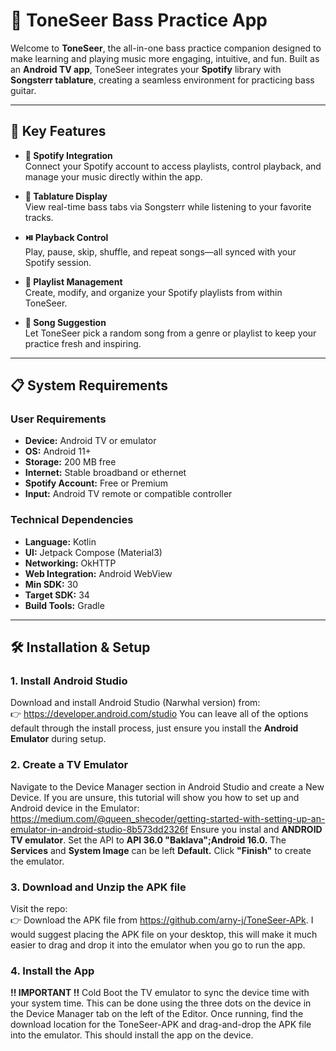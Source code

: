 # 🎸 ToneSeer Bass Practice App

Welcome to **ToneSeer**, the all-in-one bass practice companion designed to make learning and playing music more engaging, intuitive, and fun. Built as an **Android TV app**, ToneSeer integrates your **Spotify** library with **Songsterr tablature**, creating a seamless environment for practicing bass guitar.

---

## 🚀 Key Features

- **🎵 Spotify Integration**  
  Connect your Spotify account to access playlists, control playback, and manage your music directly within the app.

- **📜 Tablature Display**  
  View real-time bass tabs via Songsterr while listening to your favorite tracks.

- **⏯️ Playback Control**  
  Play, pause, skip, shuffle, and repeat songs—all synced with your Spotify session.

- **📁 Playlist Management**  
  Create, modify, and organize your Spotify playlists from within ToneSeer.

- **🎲 Song Suggestion**  
  Let ToneSeer pick a random song from a genre or playlist to keep your practice fresh and inspiring.

---

## 📋 System Requirements

### User Requirements

- **Device:** Android TV or emulator  
- **OS:** Android 11+  
- **Storage:** 200 MB free  
- **Internet:** Stable broadband or ethernet  
- **Spotify Account:** Free or Premium  
- **Input:** Android TV remote or compatible controller

### Technical Dependencies

- **Language:** Kotlin  
- **UI:** Jetpack Compose (Material3)  
- **Networking:** OkHTTP  
- **Web Integration:** Android WebView  
- **Min SDK:** 30  
- **Target SDK:** 34  
- **Build Tools:** Gradle

---

## 🛠️ Installation & Setup

### 1. Install Android Studio

Download and install Android Studio (Narwhal version) from:  
👉 https://developer.android.com/studio
You can leave all of the options default through the install process, just
ensure you install the **Android Emulator** during setup.

### 2. Create a TV Emulator

Navigate to the Device Manager section in Android Studio and create a New Device.
If you are unsure, this tutorial will show you how to set up and Android device in the Emulator: https://medium.com/@queen_shecoder/getting-started-with-setting-up-an-emulator-in-android-studio-8b573dd2326f
Ensure you instal and **ANDROID TV emulator**. Set the API to **API 36.0 "Baklava";Android 16.0.**
The **Services** and **System Image** can be left **Default.**
Click **"Finish"** to create the emulator. 

### 3. Download and Unzip the APK file 

Visit the repo:  
👉 Download the APK file from https://github.com/arny-j/ToneSeer-APk.
I would suggest placing the APK file on your desktop, this will make it much easier to drag and drop it into the emulator when you go to run the app. 

### 4. Install the App
**!! IMPORTANT !!** Cold Boot the TV emulator to sync the device time with your system time. 
This can be done using the three dots on the device in the Device Manager tab on the left of the Editor. 
Once running, find the download location for the ToneSeer-APK and drag-and-drop the APK file into the emulator. 
This should install the app on the device. 
